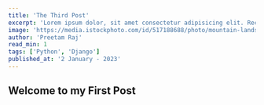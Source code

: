 ```yaml
---
title: 'The Third Post'
excerpt: 'Lorem ipsum dolor, sit amet consectetur adipisicing elit. Recusandae voluptates, ab architecto reiciendis quas, quisquam maiores quae sunt tenetur excepturi tempora voluptatum voluptate cumque, asperiores dolorem porro molestiae! Velit, dolorum?'
image: 'https://media.istockphoto.com/id/517188688/photo/mountain-landscape.jpg?s=612x612&w=0&k=20&c=A63koPKaCyIwQWOTFBRWXj_PwCrR4cEoOw2S9Q7yVl8='
author: 'Preetam Raj'
read_min: 1
tags: ['Python', 'Django']
published_at: '2 January - 2023'
---
```


## Welcome to my First Post